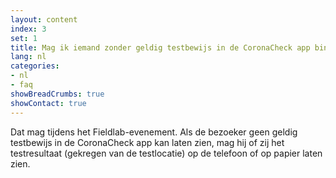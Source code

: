 ```yaml
---
layout: content
index: 3
set: 1
title: Mag ik iemand zonder geldig testbewijs in de CoronaCheck app binnen laten?
lang: nl
categories:
- nl
- faq
showBreadCrumbs: true
showContact: true
---
```

Dat mag tijdens het Fieldlab-evenement. Als de bezoeker geen geldig testbewijs in de CoronaCheck app kan laten zien, mag hij of zij het testresultaat (gekregen van de testlocatie) op de telefoon of op papier laten zien.
